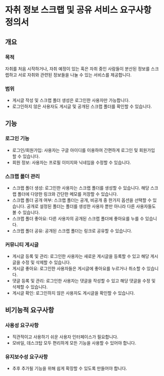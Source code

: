 # 자취 정보 스크랩 및 공유 서비스 요구사항 정의서

## 개요

### 목적

자취를 처음 시작하거나, 자취 예정이 있는 혹은 자취 중인 사람들이 분산된 정보를 스크랩하고 서로 자취와 관련된 정보들을 나눌 수 있는 서비스를 제공합니다.

### 범위

- 게시글 작성 및 스크랩 폴더 생성은 로그인한 사용자만 가능합니다.
- 로그인하지 않은 사용자도 게시글 및 공개된 스크랩 폴더를 확인할 수 있습니다.

## 기능

### 로그인 기능

- 로그인/회원가입: 사용자는 구글 아이디를 이용하여 간편하게 로그인 및 회원가입 할 수 있습니다.
- 회원 정보: 사용자는 프로필 이미지와 닉네임을 수정할 수 있습니다.

### 스크랩 폴더 관리

- 스크랩 폴더 생성: 로그인한 사용자는 스크랩 폴더를 생성할 수 있습니다. 해당 스크랩 폴더에 다양한 링크와 간단한 메모를 저장할 수 있습니다.
- 스크랩 폴더 공개 여부: 스크랩 폴더는 공개, 비공개 중 한가지 옵션을 선택할 수 있습니다. 공개로 설정된 폴더는 폴더를 생성한 사용자 뿐만 아니라 다른 사용자들도 볼 수 있습니다.
- 스크랩 폴더 좋아요: 다른 사용자의 공개된 스크랩 폴더에 좋아요를 누를 수 있습니다.
- 스크랩 폴더 공유: 공개된 스크랩 폴더는 링크로 공유할 수 있습니다.

### 커뮤니티 게시글

- 게시글 등록 및 관리: 로그인한 사용자는 새로운 게시글을 등록할 수 있고 해당 게시글을 수정 및 삭제할 수 있습니다.
- 게시글 좋아요: 로그인한 사용자들은 게시글에 좋아요를 누르거나 취소할 수 있습니다.
- 댓글 등록 및 관리: 로그인한 사용자는 댓글을 작성할 수 있고 해당 댓글을 수정 및 삭제할 수 있습니다.
- 게시글 확인: 로그인하지 않은 사용자도 게시글을 확인할 수 있습니다.

## 비기능적 요구사항

### 사용성 요구사항

- 직관적이고 사용하기 쉬운 사용자 인터페이스가 필요합니다.
- 모바일, 데스크탑 모두 편리하게 모든 기능을 사용할 수 있어야 합니다.

### 유지보수성 요구사항

- 추후 추가될 기능을 위해 쉽게 확장할 수 있도록 만들어야 합니다.
